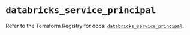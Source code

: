 # `databricks_service_principal`

Refer to the Terraform Registry for docs: [`databricks_service_principal`](https://registry.terraform.io/providers/databricks/databricks/1.58.0/docs/resources/service_principal).
